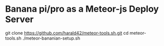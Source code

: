 Banana pi/pro as a Meteor-js Deploy Server
===================================

git clone https://github.com/harald42/meteor-tools.sh.git
cd meteor-tools.sh
./meteor-bananian-setup.sh